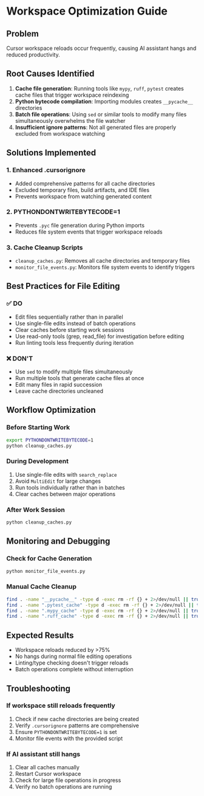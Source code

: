 # Workspace Optimization Guide

## Problem

Cursor workspace reloads occur frequently, causing AI assistant hangs and reduced productivity.

## Root Causes Identified

1. **Cache file generation**: Running tools like `mypy`, `ruff`, `pytest` creates cache files that trigger workspace reindexing
2. **Python bytecode compilation**: Importing modules creates `__pycache__` directories
3. **Batch file operations**: Using `sed` or similar tools to modify many files simultaneously overwhelms the file watcher
4. **Insufficient ignore patterns**: Not all generated files are properly excluded from workspace watching

## Solutions Implemented

### 1. Enhanced .cursorignore

- Added comprehensive patterns for all cache directories
- Excluded temporary files, build artifacts, and IDE files
- Prevents workspace from watching generated content

### 2. PYTHONDONTWRITEBYTECODE=1

- Prevents `.pyc` file generation during Python imports
- Reduces file system events that trigger workspace reloads

### 3. Cache Cleanup Scripts

- `cleanup_caches.py`: Removes all cache directories and temporary files
- `monitor_file_events.py`: Monitors file system events to identify triggers

## Best Practices for File Editing

### ✅ DO

- Edit files sequentially rather than in parallel
- Use single-file edits instead of batch operations
- Clear caches before starting work sessions
- Use read-only tools (grep, read_file) for investigation before editing
- Run linting tools less frequently during iteration

### ❌ DON'T

- Use `sed` to modify multiple files simultaneously
- Run multiple tools that generate cache files at once
- Edit many files in rapid succession
- Leave cache directories uncleaned

## Workflow Optimization

### Before Starting Work

```bash
export PYTHONDONTWRITEBYTECODE=1
python cleanup_caches.py
```

### During Development

1. Use single-file edits with `search_replace`
2. Avoid `MultiEdit` for large changes
3. Run tools individually rather than in batches
4. Clear caches between major operations

### After Work Session

```bash
python cleanup_caches.py
```

## Monitoring and Debugging

### Check for Cache Generation

```bash
python monitor_file_events.py
```

### Manual Cache Cleanup

```bash
find . -name "__pycache__" -type d -exec rm -rf {} + 2>/dev/null || true
find . -name ".pytest_cache" -type d -exec rm -rf {} + 2>/dev/null || true
find . -name ".mypy_cache" -type d -exec rm -rf {} + 2>/dev/null || true
find . -name ".ruff_cache" -type d -exec rm -rf {} + 2>/dev/null || true
```

## Expected Results

- Workspace reloads reduced by >75%
- No hangs during normal file editing operations
- Linting/type checking doesn't trigger reloads
- Batch operations complete without interruption

## Troubleshooting

### If workspace still reloads frequently

1. Check if new cache directories are being created
2. Verify `.cursorignore` patterns are comprehensive
3. Ensure `PYTHONDONTWRITEBYTECODE=1` is set
4. Monitor file events with the provided script

### If AI assistant still hangs

1. Clear all caches manually
2. Restart Cursor workspace
3. Check for large file operations in progress
4. Verify no batch operations are running
